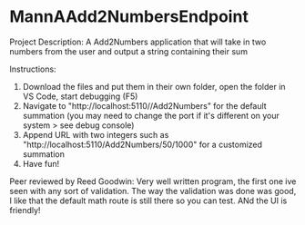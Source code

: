 # MannAAdd2NumbersEndpoint

Project Description:
A Add2Numbers application that will take in two numbers from the user and output a string containing their sum

Instructions:
1. Download the files and put them in their own folder, open the folder in VS Code, start debugging (F5)
2. Navigate to "http://localhost:5110//Add2Numbers" for the default summation (you may need to change the port if it's different on your system > see debug console)
3. Append URL with two integers such as "http://localhost:5110/Add2Numbers/50/1000" for a customized summation
4. Have fun!

Peer reviewed by Reed Goodwin: Very well written program, the first one ive seen with any sort of validation. The way the validation was done was good, I like that the default math route is still there so you can test. ANd the UI is friendly!

